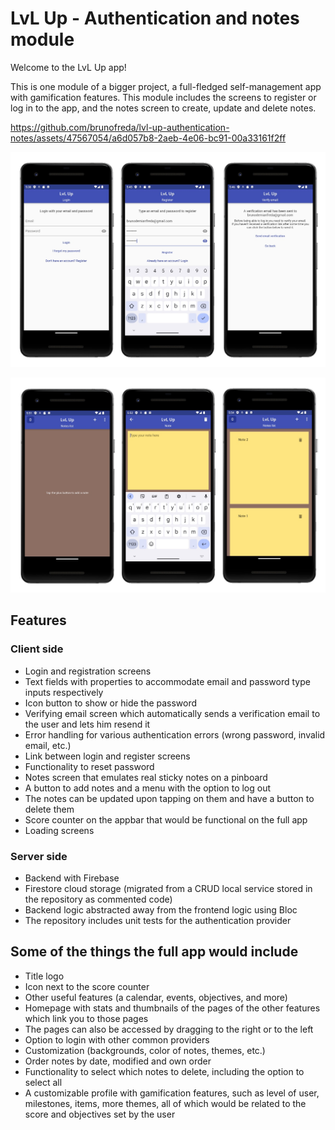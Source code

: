 # LvL Up - Authentication and notes module

Welcome to the LvL Up app!

This is one module of a bigger project, a full-fledged self-management app with gamification features. This module includes the screens to register or log in to the app, and the notes screen to create, update and delete notes.

https://github.com/brunofreda/lvl-up-authentication-notes/assets/47567054/a6d057b8-2aeb-4e06-bc91-00a33161f2ff

![LvL Up - First image](/images/lvl_up_authentication_notes_1.jpg)

![LvL Up - Second image](/images/lvl_up_authentication_notes_2.jpg)

## Features

### Client side

- Login and registration screens
- Text fields with properties to accommodate email and password type inputs respectively
- Icon button to show or hide the password
- Verifying email screen which automatically sends a verification email to the user and lets him resend it
- Error handling for various authentication errors (wrong password, invalid email, etc.)
- Link between login and register screens
- Functionality to reset password
- Notes screen that emulates real sticky notes on a pinboard
- A button to add notes and a menu with the option to log out
- The notes can be updated upon tapping on them and have a button to delete them
- Score counter on the appbar that would be functional on the full app
- Loading screens

### Server side

- Backend with Firebase
- Firestore cloud storage (migrated from a CRUD local service stored in the repository as commented code)
- Backend logic abstracted away from the frontend logic using Bloc
- The repository includes unit tests for the authentication provider

## Some of the things the full app would include

- Title logo
- Icon next to the score counter
- Other useful features (a calendar, events, objectives, and more)
- Homepage with stats and thumbnails of the pages of the other features which link you to those pages
- The pages can also be accessed by dragging to the right or to the left
- Option to login with other common providers
- Customization (backgrounds, color of notes, themes, etc.)
- Order notes by date, modified and own order
- Functionality to select which notes to delete, including the option to select all
- A customizable profile with gamification features, such as level of user, milestones, items, more themes, all of which would be related to the score and objectives set by the user
